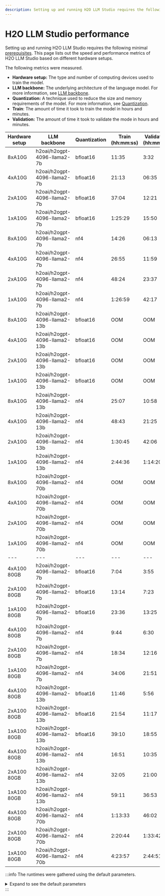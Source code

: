 ```yaml
---
description: Setting up and running H2O LLM Studio requires the following minimal prerequisites. This page lists out the speed and performance metrics of H2O LLM Studio based on different hardware setups.
---
```

# H2O LLM Studio performance

Setting up and running H2O LLM Studio requires the following minimal [prerequisites](set-up-llm-studio.md#prerequisites). This page lists out the speed and performance metrics of H2O LLM Studio based on different hardware setups.

The following metrics were measured. 

- **Hardware setup:** The type and number of computing devices used to train the model.
- **LLM backbone:** The underlying architecture of the language model. For more information, see [LLM backbone](concepts.md#llm-backbone).
- **Quantization:** A technique used to reduce the size and memory requirements of the model. For more information, see [Quantization](concepts.md#quantization).
- **Train**: The amount of time it took to train the model in hours and minutes.
- **Validation:** The amount of time it took to validate the mode in hours and minutes. 

| Hardware setup | LLM backbone | Quantization | Train (hh:mm:ss)| Validation (hh:mm:ss) |
|---|---|---|---|---|
| 8xA10G | h2oai/h2ogpt-4096-llama2-7b | bfloat16 | 11:35 | 3:32 |
| 4xA10G | h2oai/h2ogpt-4096-llama2-7b | bfloat16 | 21:13 | 06:35 |
| 2xA10G | h2oai/h2ogpt-4096-llama2-7b | bfloat16 | 37:04 | 12:21 |
| 1xA10G | h2oai/h2ogpt-4096-llama2-7b | bfloat16 | 1:25:29 | 15:50 |
| 8xA10G | h2oai/h2ogpt-4096-llama2-7b | nf4 | 14:26 | 06:13 |
| 4xA10G | h2oai/h2ogpt-4096-llama2-7b | nf4 | 26:55 | 11:59 |
| 2xA10G | h2oai/h2ogpt-4096-llama2-7b | nf4 | 48:24 | 23:37 |
| 1xA10G | h2oai/h2ogpt-4096-llama2-7b | nf4 | 1:26:59 | 42:17 |
| 8xA10G | h2oai/h2ogpt-4096-llama2-13b | bfloat16 | OOM | OOM |
| 4xA10G | h2oai/h2ogpt-4096-llama2-13b | bfloat16 | OOM | OOM |
| 2xA10G | h2oai/h2ogpt-4096-llama2-13b | bfloat16 | OOM | OOM |
| 1xA10G | h2oai/h2ogpt-4096-llama2-13b | bfloat16 | OOM | OOM |
| 8xA10G | h2oai/h2ogpt-4096-llama2-13b | nf4 | 25:07 | 10:58 |
| 4xA10G | h2oai/h2ogpt-4096-llama2-13b | nf4 | 48:43 | 21:25 |
| 2xA10G | h2oai/h2ogpt-4096-llama2-13b | nf4 | 1:30:45 | 42:06 |
| 1xA10G | h2oai/h2ogpt-4096-llama2-13b | nf4 | 2:44:36 | 1:14:20 |
| 8xA10G | h2oai/h2ogpt-4096-llama2-70b | nf4 | OOM | OOM |
| 4xA10G | h2oai/h2ogpt-4096-llama2-70b | nf4 | OOM | OOM |
| 2xA10G | h2oai/h2ogpt-4096-llama2-70b | nf4 | OOM | OOM |
| 1xA10G | h2oai/h2ogpt-4096-llama2-70b | nf4 | OOM | OOM |
|---|---|---|---|---|
| 4xA100 80GB | h2oai/h2ogpt-4096-llama2-7b | bfloat16 | 7:04 | 3:55 |
| 2xA100 80GB | h2oai/h2ogpt-4096-llama2-7b | bfloat16 | 13:14 | 7:23 |
| 1xA100 80GB | h2oai/h2ogpt-4096-llama2-7b | bfloat16 | 23:36 | 13:25 |
| 4xA100 80GB | h2oai/h2ogpt-4096-llama2-7b | nf4 | 9:44 | 6:30 |
| 2xA100 80GB | h2oai/h2ogpt-4096-llama2-7b | nf4 | 18:34 | 12:16 |
| 1xA100 80GB | h2oai/h2ogpt-4096-llama2-7b | nf4 | 34:06 | 21:51 |
| 4xA100 80GB | h2oai/h2ogpt-4096-llama2-13b | bfloat16 | 11:46 | 5:56 |
| 2xA100 80GB | h2oai/h2ogpt-4096-llama2-13b | bfloat16 | 21:54 | 11:17 |
| 1xA100 80GB | h2oai/h2ogpt-4096-llama2-13b | bfloat16 | 39:10 | 18:55 |
| 4xA100 80GB | h2oai/h2ogpt-4096-llama2-13b | nf4 | 16:51 | 10:35 |
| 2xA100 80GB | h2oai/h2ogpt-4096-llama2-13b | nf4 | 32:05 | 21:00 |
| 1xA100 80GB | h2oai/h2ogpt-4096-llama2-13b | nf4 | 59:11 | 36:53 |
| 4xA100 80GB | h2oai/h2ogpt-4096-llama2-70b | nf4 | 1:13:33 | 46:02 |
| 2xA100 80GB | h2oai/h2ogpt-4096-llama2-70b | nf4 | 2:20:44 | 1:33:42 |
| 1xA100 80GB | h2oai/h2ogpt-4096-llama2-70b | nf4 | 4:23:57 | 2:44:51 |

:::info
The runtimes were gathered using the default parameters. 

<details>
<summary>Expand to see the default parameters </summary>

```
architecture:
    backbone_dtype: int4
    gradient_checkpointing: true
    intermediate_dropout: 0.0
    pretrained: true
    pretrained_weights: ''
augmentation:
    random_parent_probability: 0.0
    skip_parent_probability: 0.0
    token_mask_probability: 0.0
dataset:
    add_eos_token_to_answer: true
    add_eos_token_to_prompt: true
    add_eos_token_to_system: true
    answer_column: output
    chatbot_author: H2O.ai
    chatbot_name: h2oGPT
    data_sample: 1.0
    data_sample_choice:
    - Train
    - Validation
    limit_chained_samples: false
    mask_prompt_labels: true
    parent_id_column: None
    personalize: false
    prompt_column:
    - instruction
    system_column: None
    text_answer_separator: <|answer|>
    text_prompt_start: <|prompt|>
    text_system_start: <|system|>
    train_dataframe: /data/user/oasst/train_full.pq
    validation_dataframe: None
    validation_size: 0.01
    validation_strategy: automatic
environment:
    compile_model: false
    find_unused_parameters: false
    gpus:
    - '0'
    - '1'
    - '2'
    - '3'
    - '4'
    - '5'
    - '6'
    - '7'
    huggingface_branch: main
    mixed_precision: true
    number_of_workers: 8
    seed: -1
    trust_remote_code: true
experiment_name: default-8-a10g
llm_backbone: h2oai/h2ogpt-4096-llama2-7b
logging:
    logger: None
    neptune_project: ''
output_directory: /output/...
prediction:
    batch_size_inference: 0
    do_sample: false
    max_length_inference: 256
    metric: BLEU
    metric_gpt_model: gpt-3.5-turbo-0301
    metric_gpt_template: general
    min_length_inference: 2
    num_beams: 1
    num_history: 4
    repetition_penalty: 1.2
    stop_tokens: ''
    temperature: 0.0
    top_k: 0
    top_p: 1.0
problem_type: text_causal_language_modeling
tokenizer:
    add_prompt_answer_tokens: false
    max_length: 512
    padding_quantile: 1.0
training:
    batch_size: 2
    differential_learning_rate: 1.0e-05
    differential_learning_rate_layers: []
    drop_last_batch: true
    epochs: 1
    evaluate_before_training: false
    evaluation_epochs: 1.0
    grad_accumulation: 1
    gradient_clip: 0.0
    learning_rate: 0.0001
    lora: true
    use_dora: false
    lora_alpha: 16
    lora_dropout: 0.05
    lora_r: 4
    lora_target_modules: ''
    loss_function: TokenAveragedCrossEntropy
    optimizer: AdamW
    save_checkpoint: "last"
    schedule: Cosine
    train_validation_data: false
    warmup_epochs: 0.0
    weight_decay: 0.0
```
</details>
:::